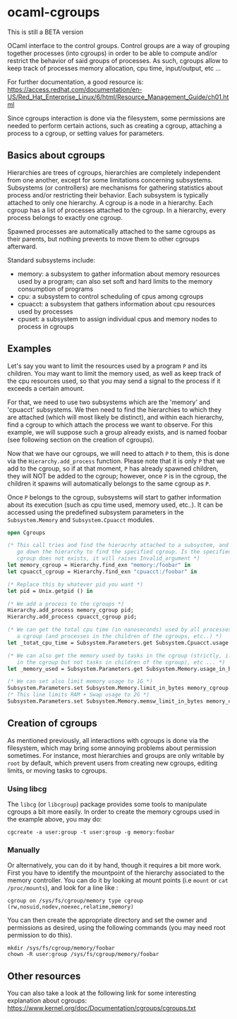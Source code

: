 # ocaml-cgroups

This is still a BETA version

OCaml interface to the control groups. Control groups are a way
of grouping together processes (into cgroups) in order to be able to
compute and/or restrict the behavior of said groups of processes.
As such, cgroups allow to keep track of processes memory allocation,
cpu time, input/output, etc ...

For further documentation, a good resource is:
https://access.redhat.com/documentation/en-US/Red_Hat_Enterprise_Linux/6/html/Resource_Management_Guide/ch01.html

Since cgroups interaction is done via the filesystem, some permissions
are needed to perform certain actions, such as creating a cgroup, attaching
a process to a cgroup, or setting values for parameters.

## Basics about cgroups

Hierarchies are trees of cgroups, hierarchies are completely independent from one another,
except for some limitations concerning subsystems. Subsystems (or controllers) are mechanisms for gathering
statistics about process and/or restricting their behavior. Each subsystem is typically
attached to only one hierarchy. A cgroup is a node in a hierarchy. Each cgroup has a list
of processes attached to the cgroup. In a hierarchy, every process belongs to exactly one cgroup.

Spawned processes are automatically attached to the same cgroups as their parents, but
nothing prevents to move them to other cgroups afterward.

Standard subsystems include:

- memory: a subsystem to gather information about memory resources used by a program;
  can also set soft and hard limits to the memory consumption of programs
- cpu: a subsystem to control scheduling of cpus among cgroups
- cpuacct: a subsystem that gathers information about cpu resources used by processes
- cpuset: a subsystem to assign individual cpus and memory nodes to process in cgroups

## Examples

Let's say you want to limit the resources used by a program `P` and its children.
You may want to limit the memory used, as well as keep track of the cpu resources
used, so that you may send a signal to the process if it exceeds a certain amount.

For that, we need to use two subsystems which are the 'memory' and 'cpuacct' subsystems.
We then need to find the hierarchies to which they are attached (which will most likely
be distinct), and within each hierarchy, find a cgroup to which attach the process we want
to observe. For this example, we will suppose such a group already exists, and is named
foobar (see following section on the creation of cgroups).

Now that we have our cgroups, we will need to attach `P` to them, this is done
via the `Hierarchy.add_process` function. Please note that it is only `P` that we
add to the cgroup, so if at that moment, `P` has already spawned children, they
will NOT be added to the cgroup; however, once `P` is in the cgroup, the children
it spawns will automatically belongs to the same cgroup as `P`.

Once `P` belongs to the cgroup, subsystems will start to gather information about
its execution (such as cpu time used, memory used, etc..). It can be accessed
using the predefined subsystem parameters in the `Subsystem.Memory` and
`Subsystem.Cpuacct` modules.

```ocaml
open Cgroups

(* This call tries and find the hieracrhy attached to a subsystem, and then
   go down the hierarchy to find the specified cgroup. Is the specified
   cgroup does not exists, it will raises Invalid_argument *)
let memory_cgroup = Hierarchy.find_exn "memory:/foobar" in
let cpuacct_cgroup = Hierarchy.find_exn "cpuacct:/foobar" in

(* Replace this by whatever pid you want *)
let pid = Unix.getpid () in

(* We add a process to the cgroups *)
Hierarchy.add_process memory_cgroup pid;
Hierarchy.add_process cpuacct_cgroup pid;

(* We can get the total cpu time (in nanoseconds) used by all processes in
   a cgroup (and processes in the children of the cgroups, etc..) *)
let _totat_cpu_time = Subsystem.Parameters.get Subsystem.Cpuacct.usage cpuacct_cgroup in

(* We can also get the memory used by tasks in the cgroup (strictly, i.e includes tasks
   in the cgroup but not tasks in children of the cgroup), etc ... *)
let _memory_used = Subsystem.Parameters.get Subsystem.Memory.usage_in_bytes memory_cgroup in

(* We can set also limit memory usage to 1G *)
Subsystem.Parameters.set Subsystem.Memory.limit_in_bytes memory_cgroup 1_000_000_000;
(* This line limits RAM + Swap usage to 2G *)
Subsystem.Parameters.set Subsystem.Memory.memsw_limit_in_bytes memory_cgroup 2_000_000_000;

```

## Creation of cgroups

As mentioned previously, all interactions with cgroups is done via the filesystem,
which may bring some annoying problems about permission sometimes. For instance,
most hierarchies and groups are only writable by `root` by default, which
prevent users from creating new cgroups, editing limits, or moving tasks to cgroups.

### Using libcg

The `libcg` (or `libcgroup`) package provides some tools to manipulate cgroups a bit more easily.
In order to create the memory cgroups used in the example above, you may do:

```
cgcreate -a user:group -t user:group -g memory:foobar
```

### Manually

Or alternatively, you can do it by hand, though it requires a bit more work. First you have
to identify the mountpoint of the hierarchy associated to the memory controller. You
can do it by looking at mount points (i.e `mount` or `cat /proc/mounts`), and look for a line
like :

```
cgroup on /sys/fs/cgroup/memory type cgroup (rw,nosuid,nodev,noexec,relatime,memory)
```

You can then create the appropriate directory and set the owner and permissions as desired,
using the following commands (you may need root permission to do this).

```
mkdir /sys/fs/cgroup/memory/foobar
chown -R user:group /sys/fs/cgroup/memory/foobar
```

## Other resources

You can also take a look at the following link for some interesting
explanation about cgroups:
https://www.kernel.org/doc/Documentation/cgroups/cgroups.txt


